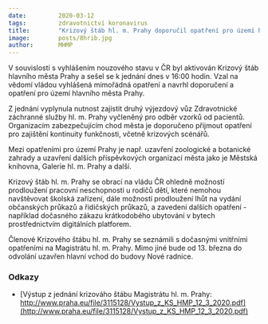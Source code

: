```yaml
---
date:         2020-03-12 
tags:         zdravotnictví koronavirus
title:        "Krizový štáb hl. m. Prahy doporučil opatření pro území hl. m. Prahy"
image: 	      posts/8hrib.jpg
author:       MHMP
---
```


V souvislosti s vyhlášením nouzového stavu v ČR byl aktivován Krizový štáb hlavního města Prahy a sešel se k jednání dnes v 16:00 hodin. Vzal na vědomí vládou vyhlášená mimořádná opatření a navrhl doporučení a opatření pro území hlavního města Prahy.

Z jednání vyplynula nutnost zajistit druhý výjezdový vůz Zdravotnické záchranné služby hl. m. Prahy vyčleněný pro odběr vzorků od pacientů. Organizacím zabezpečujícím chod města je doporučeno přijmout opatření pro zajištění kontinuity funkčnosti, včetně krizových scénářů.

Mezi opatřeními pro území Prahy je např. uzavření zoologické a botanické zahrady a uzavření dalších příspěvkových organizací města jako je Městská knihovna, Galerie hl. m. Prahy a další.

Krizový štáb hl. m. Prahy se obrací na vládu ČR ohledně možností prodloužení pracovní neschopnosti u rodičů dětí, které nemohou navštěvovat školská zařízení, dále možností prodloužení lhůt na vydání občanských průkazů a řidičských průkazů, a zavedení dalších opatření - například dočasného zákazu krátkodobého ubytování v bytech prostřednictvím digitálních platforem.

Členové Krizového štábu hl. m. Prahy se seznámili s dočasnými vnitřními opatřeními na Magistrátu hl. m. Prahy. Mimo jiné bude od 13. března do odvolání uzavřen hlavní vchod do budovy Nové radnice.

### Odkazy 

* [Výstup z jednání krizováho štábu Magistrátu hl. m. Prahy: http://www.praha.eu/file/3115128/Vystup_z_KS_HMP_12_3_2020.pdf](http://www.praha.eu/file/3115128/Vystup_z_KS_HMP_12_3_2020.pdf)
